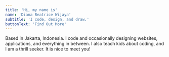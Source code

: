 ```yaml
---
title: 'Hi, my name is'
name: 'Diana Beatrice Wijaya'
subtitle: 'I code, design, and draw.'
buttonText: 'Find Out More'
---
```

Based in Jakarta, Indonesia. I code and occasionally designing websites, applications, and everything in between. I also teach kids about coding, and I am a thrill seeker. It is nice to meet you!
